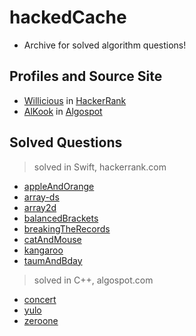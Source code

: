 # hackedCache
- Archive for solved algorithm questions!

## Profiles and Source Site
- [Willicious](https://www.hackerrank.com/Willicious) in [HackerRank](https://hackerrank.com)
- [AlKook](https://algospot.com/user/profile/8499) in [Algospot](https://algospot.com)

## Solved Questions
> solved in Swift, hackerrank.com
- [appleAndOrange](0.swift/appleAndOrange)
- [array-ds](0.swift/array-ds)
- [array2d](0.swift/array2d)
- [balancedBrackets](0.swift/balancedBrackets)
- [breakingTheRecords](0.swift/breakingTheRecords)
- [catAndMouse](0.swift/catAndMouse)
- [kangaroo](0.swift/kangaroo)
- [taumAndBday](0.swift/taumAndBday)

> solved in C++, algospot.com
- [concert](1.cpp/concert)
- [yulo](1.cpp/yulo)
- [zeroone](1.cpp/zeroone)
